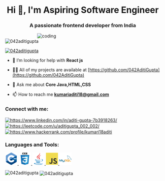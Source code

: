 
<h1 align="center">Hi 👋, I'm Aspiring Software Engineer</h1>
<h3 align="center">A passionate frontend developer from India</h3>

<img src="https://encrypted-tbn0.gstatic.com/images?q=tbn:ANd9GcRO_DiG4xAUqU0OrwJqu1Py4Tk3n2UUCtTN9Q&s" alt="coding" align="right" width="400">


<p align="left"> <img src="https://komarev.com/ghpvc/?username=042aditigupta&label=Profile%20views&color=0e75b6&style=flat" alt="042aditigupta" /> </p>

<p align="left"> <a href="https://github.com/ryo-ma/github-profile-trophy"><img src="https://github-profile-trophy.vercel.app/?username=042aditigupta" alt="042aditigupta" /></a> </p>

- 🤝 I’m looking for help with **React js**

- 👨‍💻 All of my projects are available at [https://github.com/042AditiGupta](https://github.com/042AditiGupta)

- 💬 Ask me about **Core Java,HTML,CSS**

- 📫 How to reach me **kumariaditi18@gmail.com**

<h3 align="left">Connect with me:</h3>
<p align="left">
<a href="https://linkedin.com/in/https://www.linkedin.com/in/aditi-gupta-7b3918263/" target="blank"><img align="center" src="https://raw.githubusercontent.com/rahuldkjain/github-profile-readme-generator/master/src/images/icons/Social/linked-in-alt.svg" alt="https://www.linkedin.com/in/aditi-gupta-7b3918263/" height="30" width="40" /></a>
<a href="https://www.leetcode.com/https://leetcode.com/u/aditigupta_002_002/" target="blank"><img align="center" src="https://raw.githubusercontent.com/rahuldkjain/github-profile-readme-generator/master/src/images/icons/Social/leet-code.svg" alt="https://leetcode.com/u/aditigupta_002_002/" height="30" width="40" /></a>
<a href="https://www.hackerearth.com/https://www.hackerrank.com/profile/kumari18aditi" target="blank"><img align="center" src="https://raw.githubusercontent.com/rahuldkjain/github-profile-readme-generator/master/src/images/icons/Social/hackerearth.svg" alt="https://www.hackerrank.com/profile/kumari18aditi" height="30" width="40" /></a>
</p>

<h3 align="left">Languages and Tools:</h3>
<p align="left"> <a href="https://www.w3schools.com/cpp/" target="_blank" rel="noreferrer"> <img src="https://raw.githubusercontent.com/devicons/devicon/master/icons/cplusplus/cplusplus-original.svg" alt="cplusplus" width="40" height="40"/> </a> <a href="https://www.w3schools.com/css/" target="_blank" rel="noreferrer"> <img src="https://raw.githubusercontent.com/devicons/devicon/master/icons/css3/css3-original-wordmark.svg" alt="css3" width="40" height="40"/> </a> <a href="https://www.java.com" target="_blank" rel="noreferrer"> <img src="https://raw.githubusercontent.com/devicons/devicon/master/icons/java/java-original.svg" alt="java" width="40" height="40"/> </a> <a href="https://developer.mozilla.org/en-US/docs/Web/JavaScript" target="_blank" rel="noreferrer"> <img src="https://raw.githubusercontent.com/devicons/devicon/master/icons/javascript/javascript-original.svg" alt="javascript" width="40" height="40"/> </a> <a href="https://www.mysql.com/" target="_blank" rel="noreferrer"> <img src="https://raw.githubusercontent.com/devicons/devicon/master/icons/mysql/mysql-original-wordmark.svg" alt="mysql" width="40" height="40"/> </a> </p>

<p><img align="left" src="https://github-readme-stats.vercel.app/api/top-langs?username=042aditigupta&show_icons=true&locale=en&layout=compact" alt="042aditigupta" /></p>

<p>&nbsp;<img align="center" src="https://github-readme-stats.vercel.app/api?username=042aditigupta&show_icons=true&locale=en" alt="042aditigupta" /></p>
